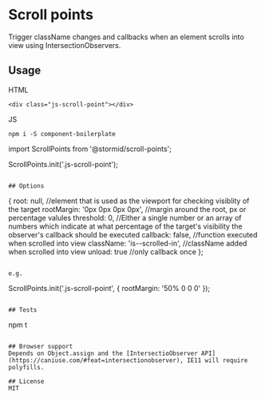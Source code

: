 
# Scroll points

Trigger className changes and callbacks when an element scrolls into view using IntersectionObservers.

## Usage
HTML
```
<div class="js-scroll-point"></div>
```

JS
```
npm i -S component-boilerplate
```
import ScrollPoints from '@stormid/scroll-points';

ScrollPoints.init('.js-scroll-point');
```

## Options
```
{
	root: null, //element that is used as the viewport for checking visiblity of the target
	rootMargin: '0px 0px 0px 0px', //margin around the root, px or percentage valules
	threshold: 0, //Either a single number or an array of numbers which indicate at what percentage of the target's visibility the observer's callback should be executed
	callback: false, //function executed when scrolled into view
	className: 'is--scrolled-in', //className added when scrolled into view
	unload: true //only callback once
};
```

e.g.
```
ScrollPoints.init('.js-scroll-point', {
    rootMargin: '50% 0 0 0'
});
```

## Tests
```
npm t
```

## Browser support
Depends on Object.assign and the [IntersectioObserver API](https://caniuse.com/#feat=intersectionobserver), IE11 will require polyfills.

## License
MIT
